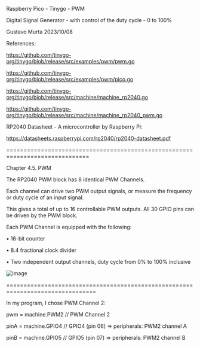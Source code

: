 Raspberry Pico - Tinygo - PWM 

Digital Signal Generator - with control of the duty cycle - 0 to 100% 

Gustavo Murta 2023/10/08

References:

https://github.com/tinygo-org/tinygo/blob/release/src/examples/pwm/pwm.go

https://github.com/tinygo-org/tinygo/blob/release/src/examples/pwm/pico.go

https://github.com/tinygo-org/tinygo/blob/release/src/machine/machine_rp2040.go

https://github.com/tinygo-org/tinygo/blob/release/src/machine/machine_rp2040_pwm.go

RP2040 Datasheet - A microcontroller by Raspberry Pi:

https://datasheets.raspberrypi.com/rp2040/rp2040-datasheet.pdf

==============================================================================

Chapter 4.5. PWM 

The RP2040 PWM block has 8 identical PWM Channels. 

Each channel can drive two PWM output signals, or measure the frequency or duty cycle of an input signal.

This gives a total of up to 16 controllable PWM outputs. All 30 GPIO pins can be driven by the PWM block.

Each PWM Channel is equipped with the following:

• 16-bit counter

• 8.4 fractional clock divider

• Two independent output channels, duty cycle from 0% to 100% inclusive

![image](https://github.com/Gustavomurta/tinyGo_my_experiments/assets/4587366/1c36fbf7-9178-45a1-8fde-1f6a49b2d87b)



================================================================================

In my program, I chose PWM Channel 2:

pwm  = machine.PWM2  // PWM Channel 2

pinA = machine.GPIO4 // GPIO4 (pin 06) =>  peripherals: PWM2 channel A

pinB = machine.GPIO5 // GPIO5 (pin 07) =>  peripherals: PWM2 channel B
